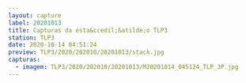 ```yaml
---
layout: capture
label: 20201013
title: Capturas da esta&ccedil;&atilde;o TLP3
station: TLP3
date: 2020-10-14 04:51:24
preview: TLP3/2020/202010/20201013/stack.jpg
capturas:
  - imagem: TLP3/2020/202010/20201013/M20201014_045124_TLP_3P.jpg
---
```

